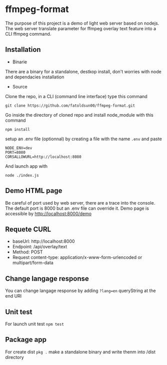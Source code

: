 # ffmpeg-format

The purpose of this project is a demo of light web server based on nodejs.
The web server translate parameter for ffmpeg overlay text feature into a CLI ffmpeg command.

## Installation

-   Binarie

There are a binary for a standalone, destkop install, don't worries with node and dependacies installation

-   Source

Clone the repo, in a CLI (command line interface) type this command

```
git clone https://github.com/fatoldsun00/ffmpeg-format.git
```

Go inside the directory of cloned repo and install node_module with this command

```
npm install
```

setup an .env file (optionnal) by creating a file with the name `.env` and paste

```
NODE_ENV=dev
PORT=8080
CORSALLOWURL=http://localhost:8080
```

And launch app with

```
node ./index.js
```

## Demo HTML page

Be careful of port used by web server, there are a trace into the console. The default port is 8000 but an .env file can override it.
Demo page is accessible by [http://localhost:8000/demo](http://localhost:8000/demo)

## Requete CURL

-   baseUrl: http://localhost:8000
-   Endpoint: /api/overlay/text
-   Method: POST
-   Request content-type: application/x-www-form-urlencoded or multipart/form-data

## Change langage response

You can change langage response by adding `?lang=en` queryString at the end URI

## Unit test

For launch unit test `npm test`

## Package app

For create dist `pkg .` make a standalone binary and write thenm into /dist directory

